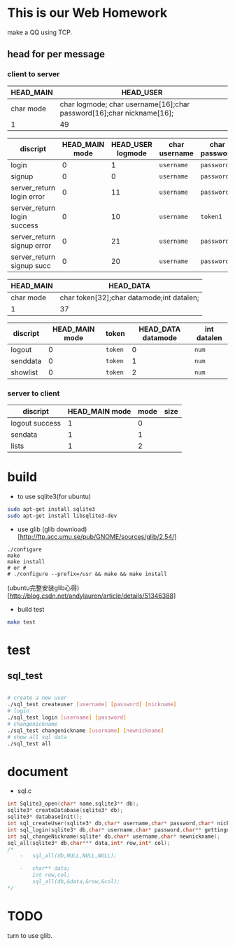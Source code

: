 # This is our Web Homework

make a QQ using TCP.

## head for per message

### client to server

|HEAD_MAIN|HEAD_USER|
|-----|-----|
|char mode|char logmode; char username[16];char password[16];char nickname[16];|
|1|49|

|discript                   |HEAD_MAIN mode|HEAD_USER logmode|char username|char password|char nickname|
|---------------------------|--------------|-----------------|-------------|-------------|-------------|
|login                      |  0           | 1               |`username`   |`password`   |[]           |
|signup                     |  0           | 0               |`username`   |`password`   |`nickname`   |
|server_return login error  |  0           | 11              |`username`   |`password`   |[]           |
|server_return login success|  0           | 10              |`username`   |`token1`     |`token2`     |
|server_return signup error |  0           | 21              |`username`   |`password`   |`nickname`   |
|server_return signup succ  |  0           | 20              |`username`   |`password`   |`nickname`   |

|HEAD_MAIN|HEAD_DATA|
|-----|-----|
|char mode|char token[32];char datamode;int datalen;|
|1|37|

|discript|HEAD_MAIN mode|token  |HEAD_DATA datamode|int datalen|
|--------|--------------|-------|-----------------|-------------|
|logout  |  0           |`token`| 0               |  `num`      |
|senddata|  0           |`token`| 1               |  `num`      |
|showlist|  0           |`token`| 2               |  `num`      |

### server to client

|discript      |HEAD_MAIN mode|mode |size|
|--------------|--------------|-----|----|
|logout success|1             |0    |   |
|sendata       |1             |1    |   |
|lists         |1             |2    |   |




# build

- to use sqlite3(for ubuntu)

```bash
sudo apt-get install sqlite3 
sudo apt-get install libsqlite3-dev
```

- use glib
(glib download)[http://ftp.acc.umu.se/pub/GNOME/sources/glib/2.54/]

```
./configure
make
make install
# or #
# ./configure --prefix=/usr && make && make install
```
(ubuntu完整安装glib心得)[http://blog.csdn.net/andylauren/article/details/51346388]

- build test

```bash
make test
```
# test

## sql_test

```bash

# create a new user
./sql_test createuser [username] [password] [nickname]
# login 
./sql_test login [username] [password] 
# changenickname
./sql_test changenickname [username] [newnickname] 
# show all sql data
./sql_test all
```
# document

- sql.c
```c
int Sqlite3_open(char* name,sqlite3** db);
sqlite3* createDatabase(sqlite3* db);
sqlite3* databaseInit();
int sql_createUser(sqlite3* db,char* username,char* password,char* nickname);
int sql_login(sqlite3* db,char* username,char* password,char** gettingnick);
int sql_changeNickname(sqlite* db,char* username,char* newnickname);
sql_all(sqlite3* db,char*** data,int* row,int* col);
/*
	-   sql_all(db,NULL,NULL,NULL);

	-   char** data;
		int row,col;
		sql_all(db,&data,&row,&col);
*/
```
# TODO

turn to use glib.
